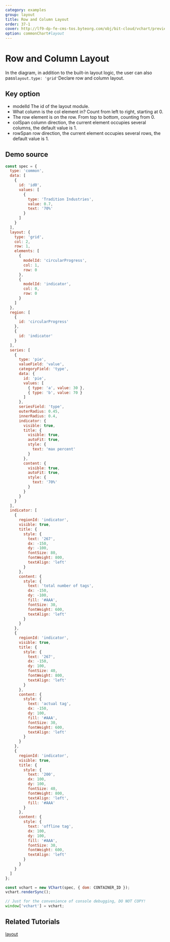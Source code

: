 ```yaml
---
category: examples
group: layout
title: Row and Column Layout
order: 37-1
cover: http://lf9-dp-fe-cms-tos.byteorg.com/obj/bit-cloud/vchart/preview/layout/grid-layout.png
option: commonChart#layout
---
```


# Row and Column Layout

In the diagram, in addition to the built-in layout logic, the user can also pass`layout.type: 'grid'`Declare row and column layout.

## Key option

- modelId The id of the layout module.
- What column is the col element in? Count from left to right, starting at 0.
- The row element is on the row. From top to bottom, counting from 0.
- colSpan column direction, the current element occupies several columns, the default value is 1.
- rowSpan row direction, the current element occupies several rows, the default value is 1.

## Demo source

```javascript livedemo
const spec = {
  type: 'common',
  data: [
    {
      id: 'id0',
      values: [
        {
          type: 'Tradition Industries',
          value: 0.7,
          text: '70%'
        }
      ]
    }
  ],
  layout: {
    type: 'grid',
    col: 2,
    row: 1,
    elements: [
      {
        modelId: 'circularProgress',
        col: 1,
        row: 0
      },
      {
        modelId: 'indicator',
        col: 0,
        row: 0
      }
    ]
  },
  region: [
    {
      id: 'circularProgress'
    },
    {
      id: 'indicator'
    }
  ],
  series: [
    {
      type: 'pie',
      valueField: 'value',
      categoryField: 'type',
      data: {
        id: 'pie',
        values: [
          { type: 'a', value: 30 },
          { type: 'b', value: 70 }
        ]
      },
      seriesField: 'type',
      outerRadius: 0.45,
      innerRadius: 0.4,
      indicator: {
        visible: true,
        title: {
          visible: true,
          autoFit: true,
          style: {
            text: 'max percent'
          }
        },
        content: {
          visible: true,
          autoFit: true,
          style: {
            text: '70%'
          }
        }
      }
    }
  ],
  indicator: [
    {
      regionId: 'indicator',
      visible: true,
      title: {
        style: {
          text: '267',
          dx: -150,
          dy: -100,
          fontSize: 80,
          fontWeight: 800,
          textAlign: 'left'
        }
      },
      content: {
        style: {
          text: 'total number of tags',
          dx: -150,
          dy: -100,
          fill: '#AAA',
          fontSize: 30,
          fontWeight: 600,
          textAlign: 'left'
        }
      }
    },
    {
      regionId: 'indicator',
      visible: true,
      title: {
        style: {
          text: '267',
          dx: -150,
          dy: 100,
          fontSize: 40,
          fontWeight: 800,
          textAlign: 'left'
        }
      },
      content: {
        style: {
          text: 'actual tag',
          dx: -150,
          dy: 100,
          fill: '#AAA',
          fontSize: 30,
          fontWeight: 600,
          textAlign: 'left'
        }
      }
    },
    {
      regionId: 'indicator',
      visible: true,
      title: {
        style: {
          text: '200',
          dx: 100,
          dy: 100,
          fontSize: 40,
          fontWeight: 800,
          textAlign: 'left',
          fill: '#AAA'
        }
      },
      content: {
        style: {
          text: 'offline tag',
          dx: 100,
          dy: 100,
          fill: '#AAA',
          fontSize: 30,
          fontWeight: 600,
          textAlign: 'left'
        }
      }
    }
  ]
};

const vchart = new VChart(spec, { dom: CONTAINER_ID });
vchart.renderSync();

// Just for the convenience of console debugging, DO NOT COPY!
window['vchart'] = vchart;
```

## Related Tutorials

[layout](link)
